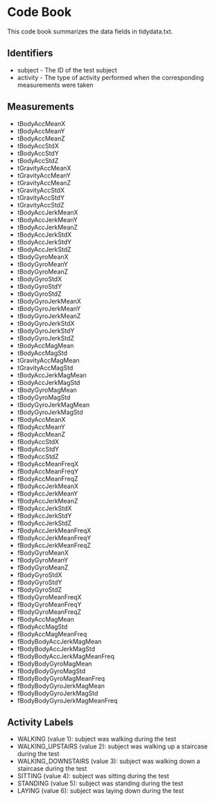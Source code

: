# Code Book

This code book summarizes the data fields in tidydata.txt.

## Identifiers

 * subject - The ID of the test subject
 * activity - The type of activity performed when the corresponding measurements were taken

## Measurements

 * tBodyAccMeanX
 * tBodyAccMeanY
 * tBodyAccMeanZ
 * tBodyAccStdX
 * tBodyAccStdY
 * tBodyAccStdZ
 * tGravityAccMeanX
 * tGravityAccMeanY
 * tGravityAccMeanZ
 * tGravityAccStdX
 * tGravityAccStdY
 * tGravityAccStdZ
 * tBodyAccJerkMeanX
 * tBodyAccJerkMeanY
 * tBodyAccJerkMeanZ
 * tBodyAccJerkStdX
 * tBodyAccJerkStdY
 * tBodyAccJerkStdZ
 * tBodyGyroMeanX
 * tBodyGyroMeanY
 * tBodyGyroMeanZ
 * tBodyGyroStdX
 * tBodyGyroStdY
 * tBodyGyroStdZ
 * tBodyGyroJerkMeanX
 * tBodyGyroJerkMeanY
 * tBodyGyroJerkMeanZ
 * tBodyGyroJerkStdX
 * tBodyGyroJerkStdY
 * tBodyGyroJerkStdZ
 * tBodyAccMagMean
 * tBodyAccMagStd
 * tGravityAccMagMean
 * tGravityAccMagStd
 * tBodyAccJerkMagMean
 * tBodyAccJerkMagStd
 * tBodyGyroMagMean
 * tBodyGyroMagStd
 * tBodyGyroJerkMagMean
 * tBodyGyroJerkMagStd
 * fBodyAccMeanX
 * fBodyAccMeanY
 * fBodyAccMeanZ
 * fBodyAccStdX
 * fBodyAccStdY
 * fBodyAccStdZ
 * fBodyAccMeanFreqX
 * fBodyAccMeanFreqY
 * fBodyAccMeanFreqZ
 * fBodyAccJerkMeanX
 * fBodyAccJerkMeanY
 * fBodyAccJerkMeanZ
 * fBodyAccJerkStdX
 * fBodyAccJerkStdY
 * fBodyAccJerkStdZ
 * fBodyAccJerkMeanFreqX
 * fBodyAccJerkMeanFreqY
 * fBodyAccJerkMeanFreqZ
 * fBodyGyroMeanX
 * fBodyGyroMeanY
 * fBodyGyroMeanZ
 * fBodyGyroStdX
 * fBodyGyroStdY
 * fBodyGyroStdZ
 * fBodyGyroMeanFreqX
 * fBodyGyroMeanFreqY
 * fBodyGyroMeanFreqZ
 * fBodyAccMagMean
 * fBodyAccMagStd
 * fBodyAccMagMeanFreq
 * fBodyBodyAccJerkMagMean
 * fBodyBodyAccJerkMagStd
 * fBodyBodyAccJerkMagMeanFreq
 * fBodyBodyGyroMagMean
 * fBodyBodyGyroMagStd
 * fBodyBodyGyroMagMeanFreq
 * fBodyBodyGyroJerkMagMean
 * fBodyBodyGyroJerkMagStd
 * fBodyBodyGyroJerkMagMeanFreq
## Activity Labels

  * WALKING (value 1): subject was walking during the test
  * WALKING_UPSTAIRS (value 2): subject was walking up a staircase during the test
  *  WALKING_DOWNSTAIRS (value 3): subject was walking down a staircase during the test
  *  SITTING (value 4): subject was sitting during the test
  *  STANDING (value 5): subject was standing during the test
  *  LAYING (value 6): subject was laying down during the test
